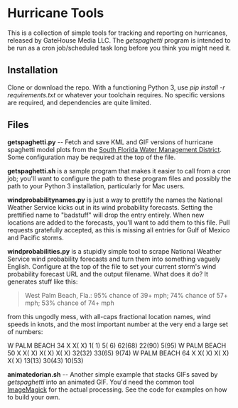 # Hurricane Tools

This is a collection of simple tools for tracking and reporting on 
hurricanes, released by GateHouse Media LLC. The *getspaghetti* 
program is intended to be run as a cron job/scheduled task long before 
you think you might need it.

## Installation

Clone or download the repo. With a functioning Python 3, use *pip 
install -r requirements.txt* or whatever your toolchain requires. No 
specific versions are required, and dependencies are quite limited.

## Files

**getspaghetti.py** -- Fetch and save KML and GIF versions of hurricane 
spaghetti model plots from the [South Florida Water Management 
District](https://apps.sfwmd.gov/sfwmd/common/images/weather/plots.html). 
Some configuration may be required at the top of the file. 

**getspaghetti.sh** is a sample program that makes it easier to call 
from a cron job; you'll want to configure the path to these program 
files and possibly the path to your Python 3 installation, particularly 
for Mac users.

**windprobabilitynames.py** is just a way to prettify the 
names the National Weather Service kicks out in its wind probability 
forecasts. Setting the prettified name to "badstuff" will drop the entry 
entirely. When new locations are added to the forecasts, you'll want to 
add them to this file. Pull requests gratefully accepted, as this is 
missing all entries for Gulf of Mexico and Pacific storms. 

**windprobabilities.py** is a stupidly simple tool to scrape National 
Weather Service wind probability forecasts and turn them into something 
vaguely English. Configure at the top of the file to set your current 
storm's wind probability forecast URL and the output filename. What does 
it do? It generates stuff like this:

> West Palm Beach, Fla.: 95% chance of 39+ mph; 74% chance of 57+ mph; 53% chance of 74+ mph

from this ungodly mess, with all-caps fractional location names, wind 
speeds in knots, and the most important number at the very end a large 
set of numbers:

  W PALM BEACH 34 X X( X) 1( 1) 5( 6) 62(68) 22(90) 5(95)
  W PALM BEACH 50 X X( X) X( X) X( X) 32(32) 33(65) 9(74)
  W PALM BEACH 64 X X( X) X( X) X( X) 13(13) 30(43) 10(53)

**animatedorian.sh** -- Another simple example that stacks GIFs saved by *getspaghetti* into an animated GIF. You'd need the common tool [ImageMagick](https://imagemagick.org/) for the actual processing. See the code for examples on how to build your own.
